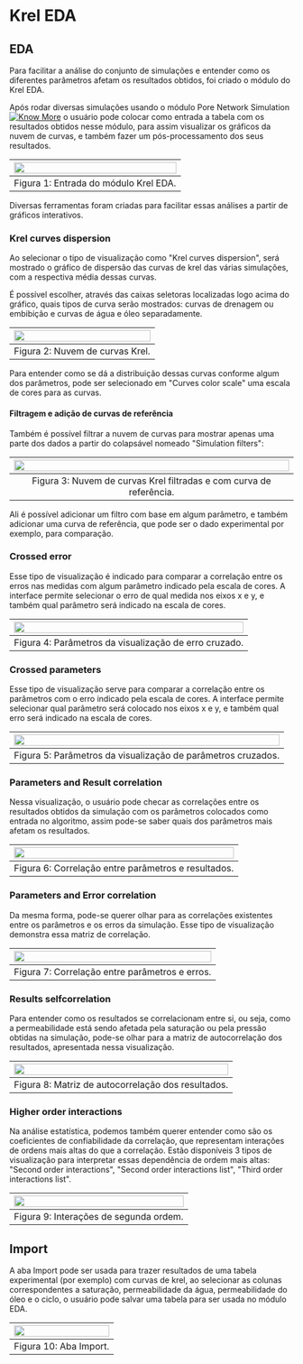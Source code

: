 # Krel EDA

## EDA

Para facilitar a análise do conjunto de simulações e entender como os diferentes parâmetros afetam os resultados obtidos, foi criado o módulo do Krel EDA.

Após rodar diversas simulações usando o módulo Pore Network Simulation<a href="../Modulos/PNSimulation.html#two-phase"><img alt="Know More" src="../../assets/icons/saiba_mais.svg" class="know-more-icon"></a> o usuário pode colocar como entrada a tabela com os resultados obtidos nesse módulo, para assim visualizar os gráficos da nuvem de curvas, e também fazer um pós-processamento dos seus resultados. 

| <img src="../../assets/images/pnm/kreleda_input.png" width="100%"> |
|:-----------------------------------------------------------------------:|
| Figura 1: Entrada do módulo Krel EDA. |

Diversas ferramentas foram criadas para facilitar essas análises a partir de gráficos interativos.

### Krel curves dispersion

Ao selecionar o tipo de visualização como "Krel curves dispersion", será mostrado o gráfico de dispersão das curvas de krel das várias simulações, com a respectiva média dessas curvas.

É possível escolher, através das caixas seletoras localizadas logo acima do gráfico, quais tipos de curva serão mostrados: curvas de drenagem ou embibição e curvas de água e óleo separadamente.

| <img src="../../assets/images/pnm/kreleda_curvesdispersion.png" width="100%"> |
|:-----------------------------------------------------------------------:|
| Figura 2: Nuvem de curvas Krel. |

Para entender como se dá a distribuição dessas curvas conforme algum dos parâmetros, pode ser selecionado em "Curves color scale" uma escala de cores para as curvas.

#### Filtragem e adição de curvas de referência

Também é possível filtrar a nuvem de curvas para mostrar apenas uma parte dos dados a partir do colapsável nomeado "Simulation filters":

| <img src="../../assets/images/pnm/kreleda_filter.png" width="100%"> |
|:-----------------------------------------------------------------------:|
| Figura 3: Nuvem de curvas Krel filtradas e com curva de referência. |

Ali é possível adicionar um filtro com base em algum parâmetro, e também adicionar uma curva de referência, que pode ser o dado experimental por exemplo, para comparação.

### Crossed error

Esse tipo de visualização é indicado para comparar a correlação entre os erros nas medidas com algum parâmetro indicado pela escala de cores. A interface permite selecionar o erro de qual medida nos eixos x e y, e também qual parâmetro será indicado na escala de cores.

| <img src="../../assets/images/pnm/kreleda_crossederror.png" width="100%"> |
|:-----------------------------------------------------------------------:|
| Figura 4: Parâmetros da visualização de erro cruzado. |

### Crossed parameters

Esse tipo de visualização serve para comparar a correlação entre os parâmetros com o erro indicado pela escala de cores. A interface permite selecionar qual parâmetro será colocado nos eixos x e y, e também qual erro será indicado na escala de cores.

| <img src="../../assets/images/pnm/kreleda_crossedparameters.png" width="100%"> |
|:-----------------------------------------------------------------------:|
| Figura 5: Parâmetros da visualização de parâmetros cruzados. |

### Parameters and Result correlation

Nessa visualização, o usuário pode checar as correlações entre os resultados obtidos da simulação com os parâmetros colocados como entrada no algoritmo, assim pode-se saber quais dos parâmetros mais afetam os resultados. 

| <img src="../../assets/images/pnm/kreleda_parametersresults.png" width="100%"> |
|:-----------------------------------------------------------------------:|
| Figura 6: Correlação entre parâmetros e resultados. |

### Parameters and Error correlation

Da mesma forma, pode-se querer olhar para as correlações existentes entre os parâmetros e os erros da simulação. Esse tipo de visualização demonstra essa matriz de correlação.

| <img src="../../assets/images/pnm/kreleda_parameterserrors.png" width="100%"> |
|:-----------------------------------------------------------------------:|
| Figura 7: Correlação entre parâmetros e erros. |

### Results selfcorrelation

Para entender como os resultados se correlacionam entre si, ou seja, como a permeabilidade está sendo afetada pela saturação ou pela pressão obtidas na simulação, pode-se olhar para a matriz de autocorrelação dos resultados, apresentada nessa visualização.

| <img src="../../assets/images/pnm/kreleda_selfcorrelation.png" width="100%"> |
|:-----------------------------------------------------------------------:|
| Figura 8: Matriz de autocorrelação dos resultados. |

### Higher order interactions

Na análise estatística, podemos também querer entender como são os coeficientes de confiabilidade da correlação, que representam interações de ordens mais altas do que a correlação. Estão disponíveis 3 tipos de visualização para interpretar essas dependência de ordem mais altas: "Second order interactions", "Second order interactions list", "Third order interactions list".

| <img src="../../assets/images/pnm/kreleda_second.png" width="100%"> |
|:-----------------------------------------------------------------------:|
| Figura 9: Interações de segunda ordem. |

## Import

A aba Import pode ser usada para trazer resultados de uma tabela experimental (por exemplo) com curvas de krel, ao selecionar as colunas correspondentes a saturação, permeabilidade da água, permeabilidade do óleo e o ciclo, o usuário pode salvar uma tabela para ser usada no módulo EDA.

| <img src="../../assets/images/pnm/kreleda_import.png" width="100%"> |
|:-----------------------------------------------------------------------:|
| Figura 10: Aba Import. |
